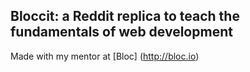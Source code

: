 ## Bloccit: a Reddit replica to teach the fundamentals of web development

Made with my mentor at [Bloc] (http://bloc.io)
